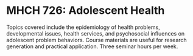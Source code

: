 # MHCH 726: Adolescent Health

Topics covered include the epidemiology of health problems, developmental issues, health services, and psychosocial influences on adolescent problem behaviors. Course materials are useful for research generation and practical application. Three seminar hours per week.